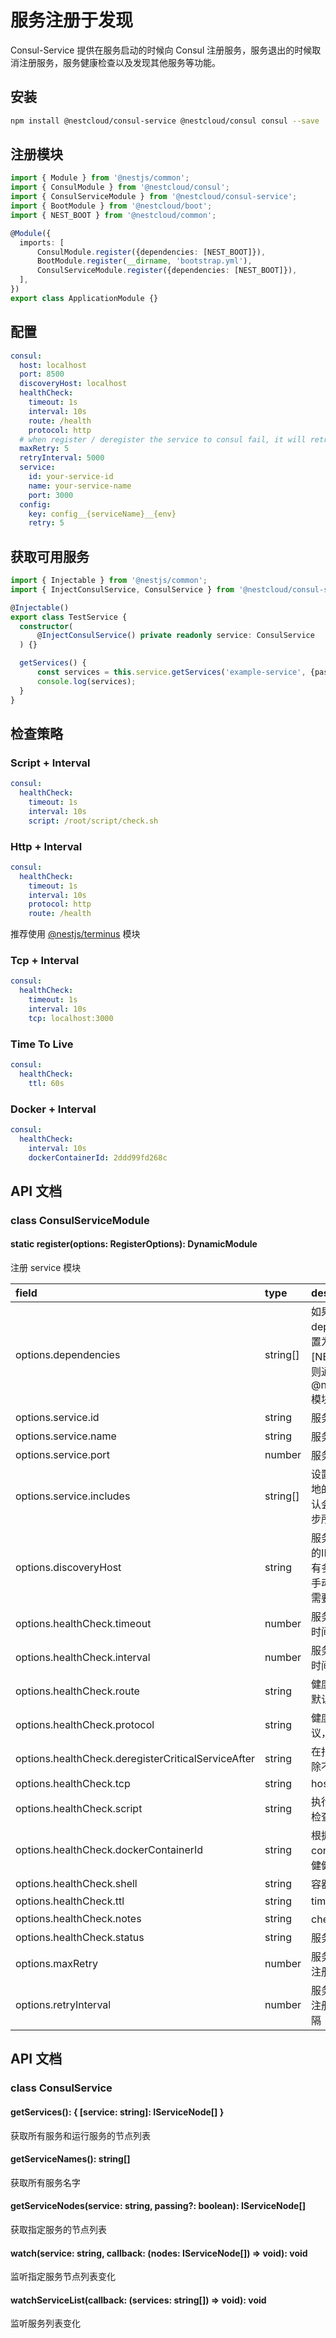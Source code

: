 # 服务注册于发现

Consul-Service 提供在服务启动的时候向 Consul 注册服务，服务退出的时候取消注册服务，服务健康检查以及发现其他服务等功能。

## 安装

```bash
npm install @nestcloud/consul-service @nestcloud/consul consul --save
```

## 注册模块

```typescript
import { Module } from '@nestjs/common';
import { ConsulModule } from '@nestcloud/consul';
import { ConsulServiceModule } from '@nestcloud/consul-service';
import { BootModule } from '@nestcloud/boot';
import { NEST_BOOT } from '@nestcloud/common';

@Module({
  imports: [
      ConsulModule.register({dependencies: [NEST_BOOT]}),
      BootModule.register(__dirname, 'bootstrap.yml'),
      ConsulServiceModule.register({dependencies: [NEST_BOOT]}),
  ],
})
export class ApplicationModule {}
```

## 配置

```yaml
consul:
  host: localhost
  port: 8500
  discoveryHost: localhost
  healthCheck:
    timeout: 1s
    interval: 10s
    route: /health
    protocol: http
  # when register / deregister the service to consul fail, it will retry five times.
  maxRetry: 5
  retryInterval: 5000
  service:
    id: your-service-id
    name: your-service-name
    port: 3000
  config:
    key: config__{serviceName}__{env}
    retry: 5
```

## 获取可用服务

```typescript
import { Injectable } from '@nestjs/common';
import { InjectConsulService, ConsulService } from '@nestcloud/consul-service';

@Injectable()
export class TestService {
  constructor(
      @InjectConsulService() private readonly service: ConsulService
  ) {}

  getServices() {
      const services = this.service.getServices('example-service', {passing: true});
      console.log(services);
  }
}
```

## 检查策略

### Script + Interval

```yaml
consul:
  healthCheck:
    timeout: 1s
    interval: 10s
    script: /root/script/check.sh
```

### Http + Interval

```yaml
consul:
  healthCheck:
    timeout: 1s
    interval: 10s
    protocol: http
    route: /health
```

推荐使用 [@nestjs/terminus](https://github.com/nestjs/terminus) 模块

### Tcp + Interval

```yaml
consul:
  healthCheck:
    timeout: 1s
    interval: 10s
    tcp: localhost:3000
```

### Time To Live

```yaml
consul:
  healthCheck:
    ttl: 60s
```

### Docker + Interval

```yaml
consul:
  healthCheck:
    interval: 10s
    dockerContainerId: 2ddd99fd268c
```

## API 文档

### class ConsulServiceModule

#### static register\(options: RegisterOptions\): DynamicModule

注册 service 模块

| field | type | description |
| :--- | :--- | :--- |
| options.dependencies | string\[\] | 如果 dependencies 设置为 \[NEST\_BOOT\]，则通过 @nestcloud/boot 模块加载配置 |
| options.service.id | string | 服务 ID |
| options.service.name | string | 服务名称 |
| options.service.port | number | 服务端口号 |
| options.service.includes | string[] | 设置需要同步到本地的服务名字，默认会从 Consul 同步所有服务 |
| options.discoveryHost | string | 服务对外提供服务的IP，如果服务器有多块网卡则需要手动指定，否则不需要 |
| options.healthCheck.timeout | number | 服务健康检查超时时间，默认1s |
| options.healthCheck.interval | number | 服务健康检查心跳时间，默认10s |
| options.healthCheck.route | string | 健康检查 URL，默认 /health |
| options.healthCheck.protocol | string | 健康检查 URL 协议，默认 http |
| options.healthCheck.deregisterCriticalServiceAfter | string | 在指定时间之后移除不健康服务 |
| options.healthCheck.tcp | string | host:port |
| options.healthCheck.script | string | 执行脚本进行健康检查 |
| options.healthCheck.dockerContainerId | string | 根据 docker container id 进行健健康检查 |
| options.healthCheck.shell | string | 容器中脚本路径 |
| options.healthCheck.ttl | string | time to live |
| options.healthCheck.notes | string | check 描述 |
| options.healthCheck.status | string | 服务初始状态 |
| options.maxRetry | number | 服务注册或者取消注册失败重试次数 |
| options.retryInterval | number | 服务注册或者取消注册额失败重试间隔 |


## API 文档

### class ConsulService

#### getServices\(\): { \[service: string\]: IServiceNode\[\] }

获取所有服务和运行服务的节点列表

#### getServiceNames\(\): string\[\]

获取所有服务名字

#### getServiceNodes(service: string, passing?: boolean): IServiceNode\[\]

获取指定服务的节点列表

#### watch\(service: string, callback: \(nodes: IServiceNode\[\]\) =&gt; void\): void

监听指定服务节点列表变化

#### **watchServiceList\(callback: \(services: string\[\]\) =&gt; void\): void**

监听服务列表变化


